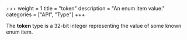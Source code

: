 +++
weight = 1
title = "token"
description = "An enum item value."
categories = ["API", "Type"]
+++

The **token** type is a 32-bit integer representing the value of some
known enum item.